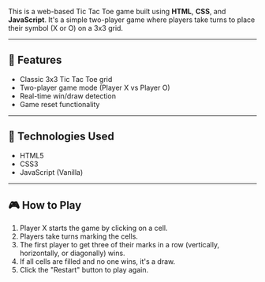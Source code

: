 This is a web-based Tic Tac Toe game built using **HTML**, **CSS**, and **JavaScript**. It's a simple two-player game where players take turns to place their symbol (X or O) on a 3x3 grid.

---

## 📌 Features

- Classic 3x3 Tic Tac Toe grid
- Two-player game mode (Player X vs Player O)
- Real-time win/draw detection
- Game reset functionality

---

## 🚀 Technologies Used

- HTML5
- CSS3
- JavaScript (Vanilla)

---

## 🎮 How to Play

1. Player X starts the game by clicking on a cell.
2. Players take turns marking the cells.
3. The first player to get three of their marks in a row (vertically, horizontally, or diagonally) wins.
4. If all cells are filled and no one wins, it's a draw.
5. Click the "Restart" button to play again.
